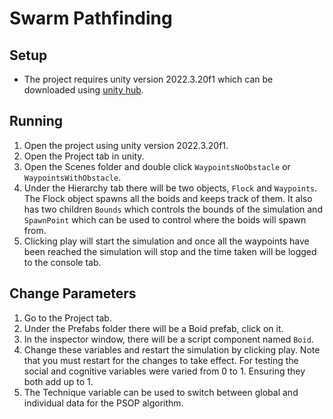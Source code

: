 # Swarm Pathfinding

## Setup
 - The project requires unity version 2022.3.20f1 which can be downloaded using [unity hub](https://unity.com/unity-hub).

## Running
 1. Open the project using unity version 2022.3.20f1.
 2. Open the Project tab in unity.
 3. Open the Scenes folder and double click `WaypointsNoObstacle` or `WaypointsWithObstacle`.
 4. Under the Hierarchy tab there will be two objects, `Flock` and `Waypoints`. The Flock object spawns all the boids and keeps track of them. It also has two children `Bounds` which controls the bounds of the simulation and `SpawnPoint` which can be used to control where the boids will spawn from.
 5. Clicking play will start the simulation and once all the waypoints have been reached the simulation will stop and the time taken will be logged to the console tab.
 
## Change Parameters
 1. Go to the Project tab.
 2. Under the Prefabs folder there will be a Boid prefab, click on it.
 3. In the inspector window, there will be a script component named `Boid`.
 4. Change these variables and restart the simulation by clicking play. Note that you must restart for the changes to take effect. For testing the social and cognitive variables were varied from 0 to 1. Ensuring they both add up to 1.
 5. The Technique variable can be used to switch between global and individual data for the PSOP algorithm.
